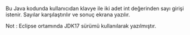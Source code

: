 Bu Java kodunda kullanıcıdan klavye ile iki adet int değerinden sayı girişi istenir. Sayılar karşılaştırılır ve sonuç ekrana yazılır.

Not : Eclipse ortamında JDK17 sürümü kullanılarak yazılmıştır.
